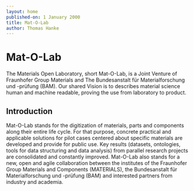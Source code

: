 ```yaml
---
layout: home
published-on: 1 January 2000
title: Mat-O-Lab
author: Thomas Hanke
---
```


# Mat-O-Lab

The Materials Open Laboratory, short Mat-O-Lab, is a Joint Venture of Fraunhofer Group Materials and The Bundesanstalt für Materialforschung und -prüfung (BAM). Our shared Vision is to describes material science human and machine readable, proving the use from laboratory to product.

## Introduction
Mat-O-Lab stands for the digitization of materials, parts and components along their entire life cycle. For that purpose, concrete practical and applicable solutions for pilot cases centered about specific materials are developed and provide for public use. Key results (datasets, ontologies, tools for data structuring and data analysis) from parallel research projects are consolidated and constantly improved. Mat-O-Lab also stands for a new, open and agile collaboration between the institutes of the Fraunhofer Group Materials and Components (MATERIALS), the Bundesanstalt für Materialforschung und -prüfung (BAM) and interested partners from industry and academia.